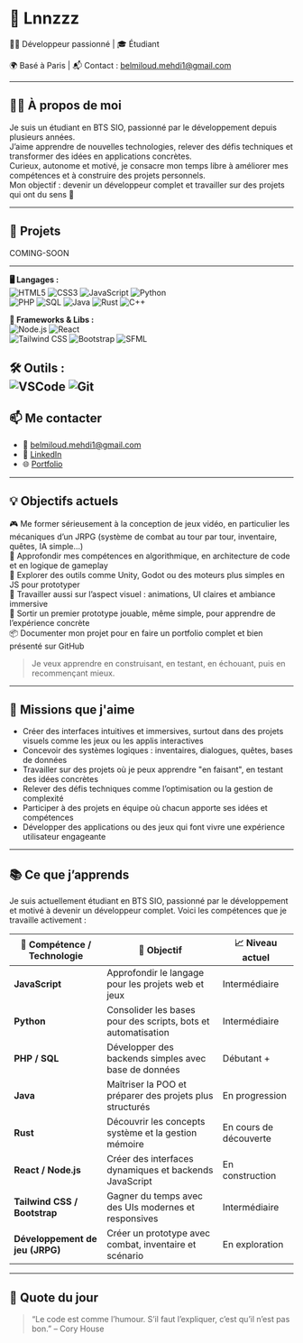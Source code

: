 # 👋 Lnnzzz

🧑‍💻 Développeur passionné | 🎓 Étudiant 

🌍 Basé à Paris | 📬 Contact : belmiloud.mehdi1@gmail.com

---

## 🧑‍💻 À propos de moi

Je suis un étudiant en BTS SIO, passionné par le développement depuis plusieurs années.  
J’aime apprendre de nouvelles technologies, relever des défis techniques et transformer des idées en applications concrètes.  
Curieux, autonome et motivé, je consacre mon temps libre à améliorer mes compétences et à construire des projets personnels.  
Mon objectif : devenir un développeur complet et travailler sur des projets qui ont du sens 🚀

---

## 🚀 Projets

COMING-SOON

---

**🖥️ Langages :**  
![HTML5](https://img.shields.io/badge/-HTML5-black?style=flat-square&logo=html5)  ![CSS3](https://img.shields.io/badge/-CSS3-black?style=flat-square&logo=css3)  ![JavaScript](https://img.shields.io/badge/-JavaScript-black?style=flat-square&logo=javascript)  ![Python](https://img.shields.io/badge/-Python-black?style=flat-square&logo=python)  
![PHP](https://img.shields.io/badge/-PHP-black?style=flat-square&logo=php)  ![SQL](https://img.shields.io/badge/-SQL-black?style=flat-square&logo=mysql)  ![Java](https://img.shields.io/badge/-Java-black?style=flat-square&logo=java)  ![Rust](https://img.shields.io/badge/-Rust-black?style=flat-square&logo=rust) ![C++](https://img.shields.io/badge/-C++-black?style=flat-square&logo=c%2B%2B) 


**🧩 Frameworks & Libs :**  
![Node.js](https://img.shields.io/badge/-Node.js-black?style=flat-square&logo=node.js)  ![React](https://img.shields.io/badge/-React-black?style=flat-square&logo=react)  
![Tailwind CSS](https://img.shields.io/badge/-Tailwind%20CSS-black?style=flat-square&logo=tailwind-css)  ![Bootstrap](https://img.shields.io/badge/-Bootstrap-black?style=flat-square&logo=bootstrap) ![SFML](https://img.shields.io/badge/-SFML-black?style=flat-square&logo=sfml)

**🛠️ Outils :**  
![VSCode](https://img.shields.io/badge/-VSCode-black?style=flat-square&logo=visual-studio-code)  ![Git](https://img.shields.io/badge/-Git-black?style=flat-square&logo=git)
---

## 📫 Me contacter

- 📧 [belmiloud.mehdi1@gmail.com](belmiloud.mehdi1@gmail.com)  
- 💼 [LinkedIn](https://fr.linkedin.com/in/mehdi-belmiloud-9656b9356)  
- 🌐 [Portfolio]()

---

## 💡 Objectifs actuels

🎮 Me former sérieusement à la conception de jeux vidéo, en particulier les mécaniques d’un JRPG (système de combat au tour par tour, inventaire, quêtes, IA simple…)  
🧠 Approfondir mes compétences en algorithmique, en architecture de code et en logique de gameplay  
🧰 Explorer des outils comme Unity, Godot ou des moteurs plus simples en JS pour prototyper  
🎨 Travailler aussi sur l’aspect visuel : animations, UI claires et ambiance immersive  
🚀 Sortir un premier prototype jouable, même simple, pour apprendre de l’expérience concrète  
📦 Documenter mon projet pour en faire un portfolio complet et bien présenté sur GitHub

> Je veux apprendre en construisant, en testant, en échouant, puis en recommençant mieux.

---

## 🎯 Missions que j'aime

- Créer des interfaces intuitives et immersives, surtout dans des projets visuels comme les jeux ou les applis interactives  
- Concevoir des systèmes logiques : inventaires, dialogues, quêtes, bases de données  
- Travailler sur des projets où je peux apprendre "en faisant", en testant des idées concrètes  
- Relever des défis techniques comme l’optimisation ou la gestion de complexité  
- Participer à des projets en équipe où chacun apporte ses idées et compétences  
- Développer des applications ou des jeux qui font vivre une expérience utilisateur engageante
  
---

## 📚 Ce que j’apprends

Je suis actuellement étudiant en BTS SIO, passionné par le développement et motivé à devenir un développeur complet. Voici les compétences que je travaille activement :

| 🧠 Compétence / Technologie         | 🎯 Objectif                                                  | 📈 Niveau actuel       |
|------------------------------------|--------------------------------------------------------------|------------------------|
| **JavaScript**                     | Approfondir le langage pour les projets web et jeux         | Intermédiaire          |
| **Python**                         | Consolider les bases pour des scripts, bots et automatisation | Intermédiaire          |
| **PHP / SQL**                      | Développer des backends simples avec base de données        | Débutant +             |
| **Java**                           | Maîtriser la POO et préparer des projets plus structurés     | En progression         |
| **Rust**                           | Découvrir les concepts système et la gestion mémoire        | En cours de découverte |
| **React / Node.js**                | Créer des interfaces dynamiques et backends JavaScript      | En construction        |
| **Tailwind CSS / Bootstrap**       | Gagner du temps avec des UIs modernes et responsives        | Intermédiaire          |
| **Développement de jeu (JRPG)**    | Créer un prototype avec combat, inventaire et scénario      | En exploration         |

---

## 📅 Quote du jour

> “Le code est comme l’humour. S’il faut l’expliquer, c’est qu’il n’est pas bon.” – Cory House
